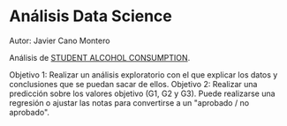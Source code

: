 # Análisis Data Science
Autor: Javier Cano Montero


Análisis de [STUDENT ALCOHOL CONSUMPTION](https://archive.ics.uci.edu/ml/datasets/Student+Performance).

Objetivo 1: Realizar un análisis exploratorio con el que explicar los datos y conclusiones que se puedan sacar de ellos. 
Objetivo 2: Realizar una predicción sobre los valores objetivo (G1, G2 y G3). Puede realizarse una regresión o ajustar las notas para convertirse a un "aprobado / no aprobado".
